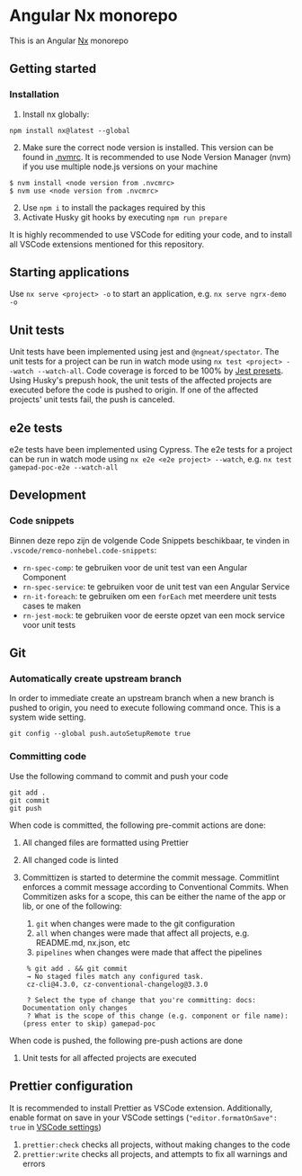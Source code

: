 # Angular Nx monorepo

This is an Angular [Nx](https://nx.dev) monorepo

## Getting started

### Installation

1. Install nx globally:

```shell
npm install nx@latest --global
```

2. Make sure the correct node version is installed. This version can be found in [.nvmrc](./.nvmrc). It is recommended to use Node Version Manager (nvm) if you use multiple node.js versions on your machine

```shell
$ nvm install <node version from .nvcmrc>
$ nvm use <node version from .nvcmrc>
```

2. Use `npm i` to install the packages required by this
3. Activate Husky git hooks by executing `npm run prepare`

It is highly recommended to use VSCode for editing your code, and to install all VSCode extensions mentioned for this repository.

## Starting applications

Use `nx serve <project> -o` to start an application, e.g. `nx serve ngrx-demo -o`

## Unit tests

Unit tests have been implemented using jest and `@ngneat/spectator`. The unit tests for a project can be run in watch mode using `nx test <project> --watch --watch-all`.
Code coverage is forced to be 100% by [Jest presets](./jest.preset.js). Using Husky's prepush hook, the unit tests of the affected projects are executed before the code is pushed to origin. If one of the affected projects' unit tests fail, the push is canceled.

## e2e tests

e2e tests have been implemented using Cypress. The e2e tests for a project can be run in watch mode using `nx e2e <e2e project> --watch`, e.g. `nx test gamepad-poc-e2e --watch-all`

## Development

### Code snippets

Binnen deze repo zijn de volgende Code Snippets beschikbaar, te vinden in `.vscode/remco-nonhebel.code-snippets`:

- `rn-spec-comp`: te gebruiken voor de unit test van een Angular Component
- `rn-spec-service`: te gebruiken voor de unit test van een Angular Service
- `rn-it-foreach`: te gebruiken om een `forEach` met meerdere unit tests cases te maken
- `rn-jest-mock`: te gebruiken voor de eerste opzet van een mock service voor unit tests

## Git

### Automatically create upstream branch

In order to immediate create an upstream branch when a new branch is pushed to origin, you need to execute following command once. This is a system wide setting.

```shell
git config --global push.autoSetupRemote true
```

### Committing code

Use the following command to commit and push your code

```shell
git add .
git commit
git push
```

When code is committed, the following pre-commit actions are done:

1. All changed files are formatted using Prettier
2. All changed code is linted
3. Committizen is started to determine the commit message. Commitlint enforces a commit message according to Conventional Commits. When Commitizen asks for a scope, this can be either the name of the app or lib, or one of the following:

   1. `git` when changes were made to the git configuration
   2. `all` when changes were made that affect all projects, e.g. README.md, nx.json, etc
   3. `pipelines` when changes were made that affect the pipelines

   ```shell
    % git add . && git commit
    → No staged files match any configured task.
    cz-cli@4.3.0, cz-conventional-changelog@3.3.0

    ? Select the type of change that you're committing: docs:     Documentation only changes
    ? What is the scope of this change (e.g. component or file name): (press enter to skip) gamepad-poc
   ```

When code is pushed, the following pre-push actions are done

1. Unit tests for all affected projects are executed

## Prettier configuration

It is recommended to install Prettier as VSCode extension. Additionally, enable format on save in your VSCode settings (`"editor.formatOnSave": true` in [VSCode settings](./.vscode/settings.json))

1. `prettier:check` checks all projects, without making changes to the code
2. `prettier:write` checks all projects, and attempts to fix all warnings and errors
